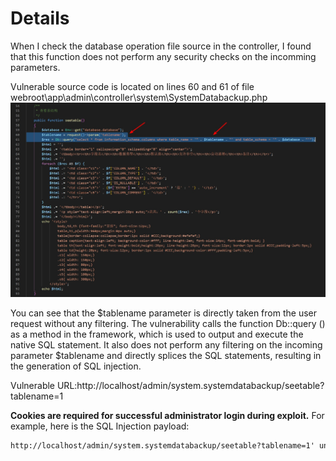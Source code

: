 # Details
When I check the database operation file source in the controller, I found that this function does not perform any security checks on the incomming parameters.

Vulnerable source code is located on lines 60 and 61 of file webroot\app\admin\controller\system\SystemDatabackup.php
![code.jpg](/src/crmeb/code.jpg)

You can see that the $tablename parameter is directly taken from the user request without any filtering. The vulnerability calls the function Db::query () as a method in the framework, which is used to output and execute the native SQL statement. It also does not perform any filtering on the incoming parameter $tablename and directly splices the SQL statements, resulting in the generation of SQL injection.

Vulnerable URL:http://localhost/admin/system.systemdatabackup/seetable?tablename=1

**Cookies are required for successful administrator login during exploit.** For example, here is the SQL Injection payload:

```markdown
http://localhost/admin/system.systemdatabackup/seetable?tablename=1' union all select 1,2,3,4,5,6,7,8,9,10,11,12,13,14,15,16,17,18,19,CONCAT(0x7e,(select user()),0x7e),21,22--+
```
